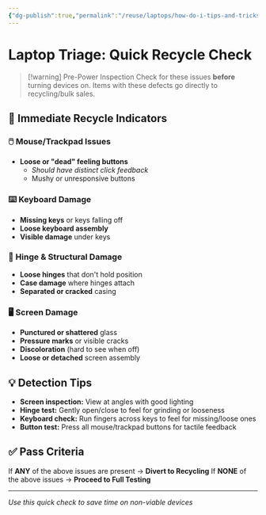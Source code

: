 ```yaml
---
{"dg-publish":true,"permalink":"/reuse/laptops/how-do-i-tips-and-tricks/tips/pgo-triage-picking-good-ones/","tags":["pgo","triage","laptops","recycling","tips"]}
---
```



# Laptop Triage: Quick Recycle Check

> [!warning] Pre-Power Inspection
> Check for these issues **before** turning devices on. Items with these defects go directly to recycling/bulk sales.

## 🔴 Immediate Recycle Indicators

### 🖱️ Mouse/Trackpad Issues
- **Loose or "dead" feeling buttons**
  - *Should have distinct click feedback*
  - Mushy or unresponsive buttons

### ⌨️ Keyboard Damage  
- **Missing keys** or keys falling off
- **Loose keyboard assembly**
- **Visible damage** under keys

### 🔩 Hinge & Structural Damage
- **Loose hinges** that don't hold position
- **Case damage** where hinges attach
- **Separated or cracked** casing

### 🖥️ Screen Damage
- **Punctured or shattered** glass
- **Pressure marks** or visible cracks
- **Discoloration** (hard to see when off)
- **Loose or detached** screen assembly

## 💡 Detection Tips
- **Screen inspection:** View at angles with good lighting
- **Hinge test:** Gently open/close to feel for grinding or looseness  
- **Keyboard check:** Run fingers across keys to feel for missing/loose ones
- **Button test:** Press all mouse/trackpad buttons for tactile feedback

## ✅ Pass Criteria
If **ANY** of the above issues are present → **Divert to Recycling**
If **NONE** of the above issues → **Proceed to Full Testing**

---
*Use this quick check to save time on non-viable devices*

